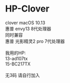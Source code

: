 # HP-Clover
clover macOS 10.13 <br>
惠普 envy13 8代处理器 <br>
同时兼容 <br>
惠普 光影精灵2 pro 7代处理器 <br>
<br>
我用的HP:<br>
13-ad107tx<br>
15-BC217TX<br>
<br>
无3码 请自行加入
